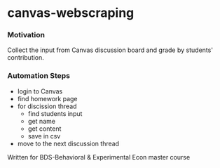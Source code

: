 # canvas-webscraping

### Motivation

Collect the input from Canvas discussion board and grade by students' contribution. 


### Automation Steps

- login to Canvas
- find homework page
- for discission thread
    - find students input
    - get name
    - get content
    - save in csv
- move to the next discussion thread

Written for BDS-Behavioral  & Experimental Econ master course


